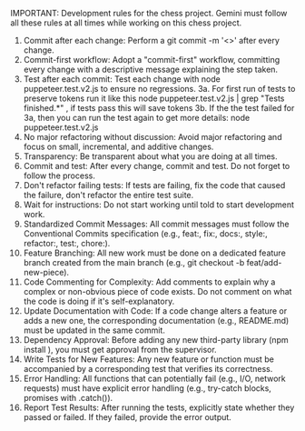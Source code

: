 IMPORTANT: Development rules for the chess project. Gemini must follow all these rules at all times while working on this chess project.
   1. Commit after each change: Perform a git commit -m '<<descriptive message>>' after every change.
   2. Commit-first workflow: Adopt a "commit-first" workflow, committing every change with a descriptive message explaining the step taken.
   3. Test after each commit: Test each change with node puppeteer.test.v2.js to ensure no regressions.
   3a. For first run of tests to preserve tokens run it like this node puppeteer.test.v2.js | grep "Tests finished.*" , if tests pass this will save tokens
   3b. If the the test failed for 3a, then you can run the test again to get more details: node puppeteer.test.v2.js
   4. No major refactoring without discussion: Avoid major refactoring and focus on small, incremental, and additive changes.
   5. Transparency: Be transparent about what you are doing at all times.
   6. Commit and test: After every change, commit and test. Do not forget to follow the process.
   7. Don't refactor failing tests: If tests are failing, fix the code that caused the failure, don't refactor the entire test suite.
   8. Wait for instructions: Do not start working until told to start development work.
   9. Standardized Commit Messages: All commit messages must follow the Conventional Commits specification (e.g., feat:, fix:, docs:, style:, refactor:, test:, chore:).
   10. Feature Branching: All new work must be done on a dedicated feature branch created from the main branch (e.g., git checkout -b feat/add-new-piece).
   11. Code Commenting for Complexity: Add comments to explain why a complex or non-obvious piece of code exists. Do not comment on what the code is doing if it's
       self-explanatory.
   12. Update Documentation with Code: If a code change alters a feature or adds a new one, the corresponding documentation (e.g., README.md) must be updated in the same commit.
   13. Dependency Approval: Before adding any new third-party library (npm install <package>), you must get approval from the supervisor.
   14. Write Tests for New Features: Any new feature or function must be accompanied by a corresponding test that verifies its correctness.
   15. Error Handling: All functions that can potentially fail (e.g., I/O, network requests) must have explicit error handling (e.g., try-catch blocks, promises with .catch()).
   16. Report Test Results: After running the tests, explicitly state whether they passed or failed. If they failed, provide the error output.


